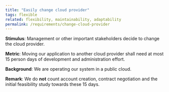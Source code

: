 ```yaml
---
title: "Easily change cloud provider"
tags: flexible
related: flexibility, maintainability, adaptability
permalink: /requirements/change-cloud-provider
---
```


<div class="quality-requirement" markdown="1">


**Stimulus**: Management or other important stakeholders decide to change the cloud provider.

**Metric**: Moving our application to another cloud provider shall need at most 15 person days of development and administration effort.

**Background**: We are operating our system in a public cloud.

**Remark**: We do **not** count account creation, contract negotiation and the initial feasibility study towards these 15 days.
</div><br>



